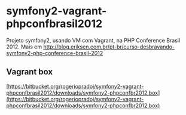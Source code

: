 # symfony2-vagrant-phpconfbrasil2012

Projeto symfony2, usando VM com Vagrant, na PHP Conference Brasil 2012. Mais em http://blog.eriksen.com.br/pt-br/curso-desbravando-symfony2-php-conference-brasil-2012

## Vagrant box

[https://bitbucket.org/rogeriopradoj/symfony2-vagrant-phpconfbrasil2012/downloads/symfony2-phpconfbr2012.box](https://bitbucket.org/rogeriopradoj/symfony2-vagrant-phpconfbrasil2012/downloads/symfony2-phpconfbr2012.box)
